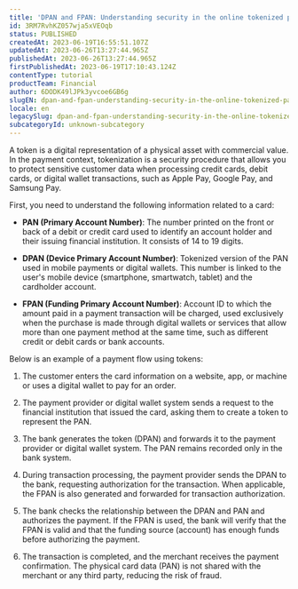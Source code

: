 ```yaml
---
title: 'DPAN and FPAN: Understanding security in the online tokenized payment flow'
id: 3RM7RvhKZ057wja5xVEOqb
status: PUBLISHED
createdAt: 2023-06-19T16:55:51.107Z
updatedAt: 2023-06-26T13:27:44.965Z
publishedAt: 2023-06-26T13:27:44.965Z
firstPublishedAt: 2023-06-19T17:10:43.124Z
contentType: tutorial
productTeam: Financial
author: 6DODK49lJPk3yvcoe6GB6g
slugEN: dpan-and-fpan-understanding-security-in-the-online-tokenized-payment-flow
locale: en
legacySlug: dpan-and-fpan-understanding-security-in-the-online-tokenized-payment-flow
subcategoryId: unknown-subcategory
---
```


A token is a digital representation of a physical asset with commercial value. In the payment context, tokenization is a security procedure that allows you to protect sensitive customer data when processing credit cards, debit cards, or digital wallet transactions, such as Apple Pay, Google Pay, and Samsung Pay.

First, you need to understand the following information related to a card:

- **PAN (Primary Account Number)**: The number printed on the front or back of a debit or credit card used to identify an account holder and their issuing financial institution. It consists of 14 to 19 digits.

- **DPAN (Device Primary Account Number)**: Tokenized version of the PAN used in mobile payments or digital wallets. This number is linked to the user's mobile device (smartphone, smartwatch, tablet) and the cardholder account.

- **FPAN (Funding Primary Account Number)**: Account ID to which the amount paid in a payment transaction will be charged, used exclusively when the purchase is made through digital wallets or services that allow more than one payment method at the same time, such as different credit or debit cards or bank accounts.

Below is an example of a payment flow using tokens:

1. The customer enters the card information on a website, app, or machine or uses a digital wallet to pay for an order.

2. The payment provider or digital wallet system sends a request to the financial institution that issued the card, asking them to create a token to represent the PAN.

3. The bank generates the token (DPAN) and forwards it to the payment provider or digital wallet system. The PAN remains recorded only in the bank system.

4. During transaction processing, the payment provider sends the DPAN to the bank, requesting authorization for the transaction. When applicable, the FPAN is also generated and forwarded for transaction authorization.

5. The bank checks the relationship between the DPAN and PAN and authorizes the payment. If the FPAN is used, the bank will verify that the FPAN is valid and that the funding source (account) has enough funds before authorizing the payment.

6. The transaction is completed, and the merchant receives the payment confirmation. The physical card data (PAN) is not shared with the merchant or any third party, reducing the risk of fraud.


